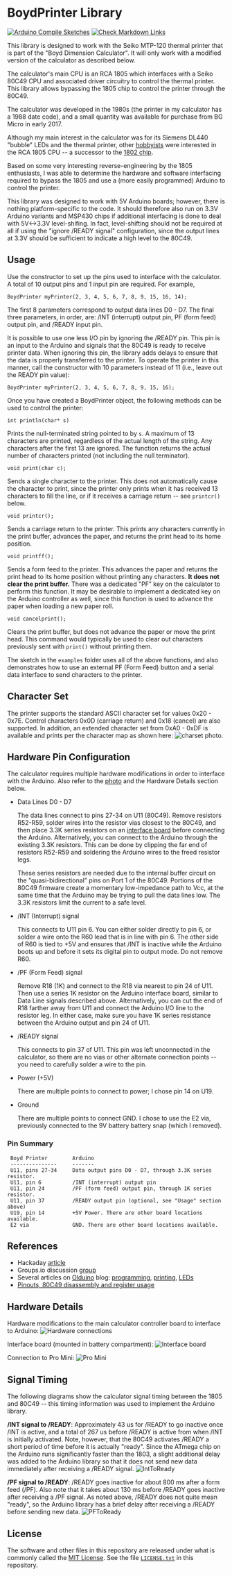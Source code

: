 # BoydPrinter Library

[![Arduino Compile Sketches](https://github.com/Andy4495/BoydPrinter/actions/workflows/arduino-compile-sketches.yml/badge.svg)](https://github.com/Andy4495/BoydPrinter/actions/workflows/arduino-compile-sketches.yml)
[![Check Markdown Links](https://github.com/Andy4495/BoydPrinter/actions/workflows/check-links.yml/badge.svg)](https://github.com/Andy4495/BoydPrinter/actions/workflows/check-links.yml)

This library is designed to work with the Seiko MTP-120 thermal printer
that is part of the "Boyd Dimension Calculator". It will only work with
a modified version of the calculator as described below.

The  calculator's main CPU is an RCA 1805 which interfaces with a Seiko
80C49 CPU and associated driver circuitry to control the thermal printer.
This library allows bypassing the 1805 chip to control the printer
through the 80C49.

The calculator was developed in the 1980s (the printer in my calculator
has a 1988 date code), and a small quantity was available for purchase
from BG Micro in early 2017.

Although my main interest in the calculator was for its Siemens DL440 "bubble"
LEDs and the thermal printer, other [hobbyists](https://groups.io/g/cosmacelf/topic/30342705)
were interested in the RCA 1805 CPU -- a successor to the [1802 chip](https://en.wikipedia.org/wiki/RCA_1802).

Based on some very interesting reverse-engineering by the 1805 enthusiasts,
I was able to determine the hardware and software interfacing required to
bypass the 1805 and use a (more easily programmed) Arduino to control the
printer.

This library was designed to work with 5V Arduino boards; however, there is
nothing platform-specific to the code. It should therefore also run on
3.3V Arduino variants and MSP430 chips if additional interfacing is done to
deal with 5V<->3.3V level-shifing. In fact, level-shifting should not be
required at all if using the "ignore /READY signal" configuration, since the
output lines at 3.3V should be sufficient to indicate a high level to the 80C49.

## Usage

Use the constructor to set up the pins used to interface with the calculator.
A total of 10 output pins and 1 input pin are required. For example,

    BoydPrinter myPrinter(2, 3, 4, 5, 6, 7, 8, 9, 15, 16, 14);

The first 8 parameters correspond to output data lines D0 - D7. The final
three parameters, in order, are: /INT (interrupt) output pin, PF (form feed) output pin, and
/READY input pin.

It is possible to use one less I/O pin by ignoring the /READY pin. This pin is
an input to the Arduino and signals that the 80C49 is ready to receive
printer data. When ignoring this pin, the library adds delays to ensure that the data is properly transferred to the printer. To operate the printer in this manner, call the constructor with 10 parameters instead of 11 (i.e., leave out the READY pin value):

    BoydPrinter myPrinter(2, 3, 4, 5, 6, 7, 8, 9, 15, 16);

Once you have created a BoydPrinter object, the following methods can be
used to control the printer:

    int println(char* s)
  Prints the null-terminated string pointed to by `s`.
  A maximum of 13 characters are printed, regardless of the actual length of the string. Any characters after the first 13 are ignored. The function returns the actual number of characters printed (not including the null terminator).

    void print(char c);
  Sends a single character to the printer. This does not automatically cause the character to print, since the printer only prints when it has received 13 characters to fill the line, or if it receives a carriage return -- see `printcr()` below.

    void printcr();
  Sends a carriage return to the printer. This prints any characters currently in the print buffer, advances the paper, and returns the print head to its home position.

    void printff();
  Sends a form feed to the printer. This advances the paper and returns the print head to its home position without printing any characters. **It does not clear the print buffer.** There was a dedicated "PF" key on the calculator to perform this function. It may be desirable to implement a dedicated key on the Arduino controller as well, since this function is used to advance the paper when loading a new paper roll.

    void cancelprint();
  Clears the print buffer, but does not advance the paper or move the print head. This command would typically be used to clear out characters previously sent with `print()` without printing them.

  The sketch in the `examples` folder uses all of the above functions, and also demonstrates how to use an external PF (Form Feed) button and a serial data interface to send characters to the printer.

## Character Set

The printer supports the standard ASCII character set for values 0x20 - 0x7E.
Control characters 0x0D (carriage return) and 0x18 (cancel) are also supported.
In addition, an extended character set from 0xA0 - 0xDF is available and prints
per the character map as shown here: ![charset photo](extras/jpg/ExtendedChars.jpg).

## Hardware Pin Configuration

The calculator requires multiple hardware modifications in order to interface with the Arduino. Also refer to the [photo](extras/jpg/BoydWiring.jpg) and the Hardware Details section below.

+ Data Lines D0 - D7

   The data lines connect to pins 27-34 on U11 (80C49). Remove resistors R52-R59, solder wires into the resistor vias closest to the 80C49, and then place 3.3K series resistors on an [interface board](extras/jpg/InterfaceBoard.jpg) before connecting the Arduino. Alternatively, you can connect to the  Arduino through the existing 3.3K resistors. This can be done by clipping the far end of resistors R52-R59 and soldering the Arduino wires to the freed resistor legs.

   These series resistors are needed due to the internal buffer circuit on the "quasi-bidirectional" pins on Port 1 of the 80C49. Portions of the 80C49 firmware create a momentary low-impedance path to Vcc, at the same time that the Arduino may be trying to pull the data lines low. The 3.3K resistors limit the current to a safe level.

+ /INT (Interrupt) signal

   This connects to U11 pin 6. You can either solder directly to pin 6, or  solder a wire onto the R60 lead that is in line with pin 6. The other side of R60 is tied to +5V and ensures that /INT is inactive while the Arduino boots up and before it sets its digital pin to output mode. Do not remove R60.

+ /PF (Form Feed) signal

   Remove R18 (1K) and connect to the R18 via nearest to pin 24 of U11. Then use a series 1K resistor on the Arduino interface board, similar to Data Line signals described above. Alternatively, you can cut the end of R18 farther away from U11 and connect the Arduino I/O line to the resistor leg. In either case, make sure you have 1K series resistance between the Arduino output and pin 24 of U11.

+ /READY signal

   This connects to pin 37 of U11. This pin was left unconnected in the calculator, so there are no vias or other alternate connection points -- you need to carefully solder a wire to the pin.

+ Power (+5V)

   There are multiple points to connect to power; I chose pin 14 on U19.

+ Ground

   There are multiple points to connect GND. I chose to use the E2 via, previously connected to the 9V battery battery snap (which I removed).

### Pin Summary

     Boyd Printer        Arduino
     ---------------     -------
     U11, pins 27-34     Data output pins D0 - D7, through 3.3K series resistor.
     U11, pin 6          /INT (interrupt) output pin
     U11, pin 24         /PF (form feed) output pin, through 1K series resistor.
     U11, pin 37         /READY output pin (optional, see "Usage" section above)
     U19, pin 14         +5V Power. There are other board locations available.
     E2 via              GND. There are other board locations available.

## References

+ Hackaday [article](https://hackaday.com/2017/07/11/cosmac-elf-calculator-gets-new-firmware/#more-264530)
+ Groups.io discussion [group](https://groups.io/g/cosmacelf/topic/30342705)
+ Several articles on [Olduino](https://olduino.wordpress.com) blog: [programming](https://olduino.wordpress.com/2017/04/15/reprogramming-an-1805-based-calculator-in-c/), [printing](https://olduino.wordpress.com/2017/11/05/printing-on-the-boyd-calculator/), [LEDs](https://olduino.wordpress.com/2018/01/24/ugly-but-it-works-segment-addressing-on-the-boyd/)
+ [Pinouts, 80C49 disassembly and register usage](https://github.com/Tek4/COSMAC-Boyd-Calculator)

## Hardware Details

Hardware modifications to the main calculator controller board to interface to Arduino:
![Hardware connections](extras/jpg/BoydWiring.jpg)

Interface board (mounted in battery compartment):
![Interface board](extras/jpg/InterfaceBoard.jpg)

Connection to Pro Mini:
![Pro Mini](extras/jpg/ProMini.jpg)

## Signal Timing

The following diagrams show the calculator signal timing between the 1805 and 80C49 -- this timing information was used to implement the Arduino library.

**/INT signal to /READY**: Approximately 43 us for /READY to go inactive once /INT is active, and a total of 267 us before /READY is active from when /INT is initially activated. Note, however, that the 80C49 activates /READY a short period of time before it is actually "ready". Since the ATmega chip on the Arduino runs significantly faster than the 1803, a slight additional delay was added to the Arduino library so that it does not send new data immediately after receiving a /READY signal. ![IntToReady](extras/jpg/IntToReadyTiming.jpg)

**/PF signal to /READY**: /READY goes inactive for about 800 ms after a form feed (/PF). Also note that it takes about 130 ms before /READY goes inactive after receiving a /PF signal. As noted above, /READY does not quite mean "ready", so the Arduino library has a brief delay after receiving a /READY before sending new data. ![PFToReady](extras/jpg/PFtoReadyTiming.jpg)

## License

The software and other files in this repository are released under what is commonly called the [MIT License][100]. See the file [`LICENSE.txt`][101] in this repository.

[100]: https://choosealicense.com/licenses/mit/
[101]: ./LICENSE.txt
[//]: # ([200]: https://github.com/Andy4495/BoydPrinter/)

[//]: # (Previous BG Micro link that now gives 404 error: http://www.bgmicro.com)
